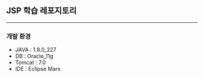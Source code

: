 ## JSP 학습 레포지토리
----
### 개발 환경
+ JAVA : 1.8.0_227
+ DB : Oracle_11g 
+ Tomcat : 7.0
+ IDE : Eclipse Mars

